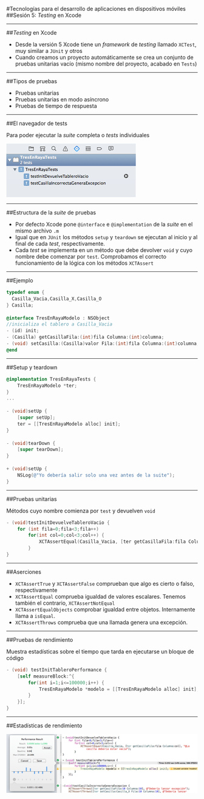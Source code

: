 #Tecnologías para el desarrollo de aplicaciones en dispositivos móviles
##Sesión 5: *Testing* en Xcode

---

##*Testing* en Xcode

- Desde la versión 5 Xcode tiene un *framework* de *testing* llamado `XCTest`,  muy similar a `JUnit` y otros
- Cuando creamos un proyecto automáticamente se crea un conjunto de pruebas unitarias vacío (mismo nombre del proyecto, acabado en `Tests`)

---

##Tipos de pruebas

- Pruebas unitarias
- Pruebas unitarias en modo asíncrono
- Pruebas de tiempo de respuesta 

---

##El navegador de tests

Para poder ejecutar la *suite* completa o *tests* individuales

![](img/test_navigator.png)

---

##Estructura de la *suite* de pruebas

- Por defecto Xcode pone  `@interface` e `@implementation` de la *suite* en el mismo archivo `.m`
- Igual que en `JUnit` los métodos `setup` y `teardown` se ejecutan al inicio y al final de cada *test*, respectivamente.
- Cada *test* se implementa en un método que debe devolver `void` y cuyo nombre debe comenzar por `test`.
Comprobamos el correcto funcionamiento de la lógica con los métodos `XCTAssert`

---

##Ejemplo

```objectivec
typedef enum {
  Casilla_Vacia,Casilla_X,Casilla_O
} Casilla;

@interface TresEnRayaModelo : NSObject
//inicializa el tablero a Casilla_Vacia
- (id) init;
- (Casilla) getCasillaFila:(int)fila Columna:(int)columna;
- (void) setCasilla:(Casilla)valor Fila:(int)fila Columna:(int)columna;
@end
```

---

##Setup y teardown

```objectivec
@implementation TresEnRayaTests {
    TresEnRayaModelo *ter;
}
...

- (void)setUp {
    [super setUp];
    ter = [[TresEnRayaModelo alloc] init];
}

- (void)tearDown {
    [super tearDown];
}

+ (void)setUp {
    NSLog(@"Yo debería salir solo una vez antes de la suite");
}
```

---

##Pruebas unitarias


Métodos cuyo nombre comienza por `test` y devuelven `void`

```objectivec
- (void)testInitDevuelveTableroVacio {
    for (int fila=0;fila<3;fila++)
        for(int col=0;col<3;col++) {
            XCTAssertEqual(Casilla_Vacia, [ter getCasillaFila:fila Columna:col]);
        }
}
```

---

##Aserciones

- `XCTAssertTrue`  y `XCTAssertFalse`  comprueban que algo es cierto o falso, respectivamente
- `XCTAssertEqual`  comprueba igualdad de valores escalares. Tenemos también el contrario, `XCTAssertNotEqual`
- `XCTAssertEqualObjects`  comprobar igualdad entre objetos. Internamente llama a `isEqual`.
- `XCTAssertThrows` comprueba que una llamada genera una excepción.

---

##Pruebas de rendimiento

Muestra estadísticas sobre el tiempo que tarda en ejecutarse un bloque de código

```objectivec
- (void) testInitTableroPerformance {
    [self measureBlock:^{
        for(int i=1;i<=100000;i++) {
            TresEnRayaModelo *modelo = [[TresEnRayaModelo alloc] init];
        }
    }];
}
```

---

##Estadísticas de rendimiento

![](img/performance_test.png)